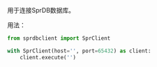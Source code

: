 用于连接SprDB数据库。

用法：
```python
from sprdbclient import SprClient

with SprClient(host='', port=65432) as client:
    client.execute('')
```
